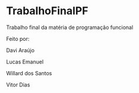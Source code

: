 # TrabalhoFinalPF
 Trabalho final da matéria de programação funcional

Feito por:

Davi Araújo

Lucas Emanuel

Willard dos Santos

Vitor Dias
